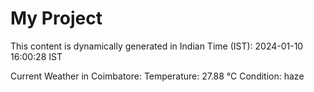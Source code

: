 # My Project

This content is dynamically generated in Indian Time (IST): 2024-01-10 16:00:28 IST


Current Weather in Coimbatore:
Temperature: 27.88 °C
Condition: haze
